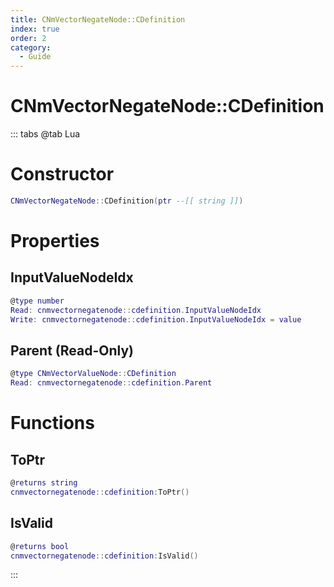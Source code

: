 ```yaml
---
title: CNmVectorNegateNode::CDefinition
index: true
order: 2
category:
  - Guide
---
```


# CNmVectorNegateNode::CDefinition

::: tabs
@tab Lua
# Constructor
```lua
CNmVectorNegateNode::CDefinition(ptr --[[ string ]])
```
# Properties
## InputValueNodeIdx 
```lua
@type number
Read: cnmvectornegatenode::cdefinition.InputValueNodeIdx
Write: cnmvectornegatenode::cdefinition.InputValueNodeIdx = value
```
## Parent (Read-Only)
```lua
@type CNmVectorValueNode::CDefinition
Read: cnmvectornegatenode::cdefinition.Parent
```
# Functions
## ToPtr
```lua
@returns string
cnmvectornegatenode::cdefinition:ToPtr()
```
## IsValid
```lua
@returns bool
cnmvectornegatenode::cdefinition:IsValid()
```

:::